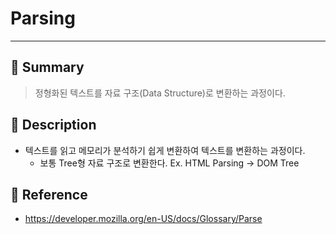 # Parsing
---
## 📌 Summary
> 정형화된 텍스트를 자료 구조(Data Structure)로 변환하는 과정이다.
## 📌 Description
- 텍스트를 읽고 메모리가 분석하기 쉽게 변환하여 텍스트를 변환하는 과정이다.
	- 보통 Tree형 자료 구조로 변환한다. Ex. HTML Parsing -> DOM Tree
## 📌 Reference
- https://developer.mozilla.org/en-US/docs/Glossary/Parse
